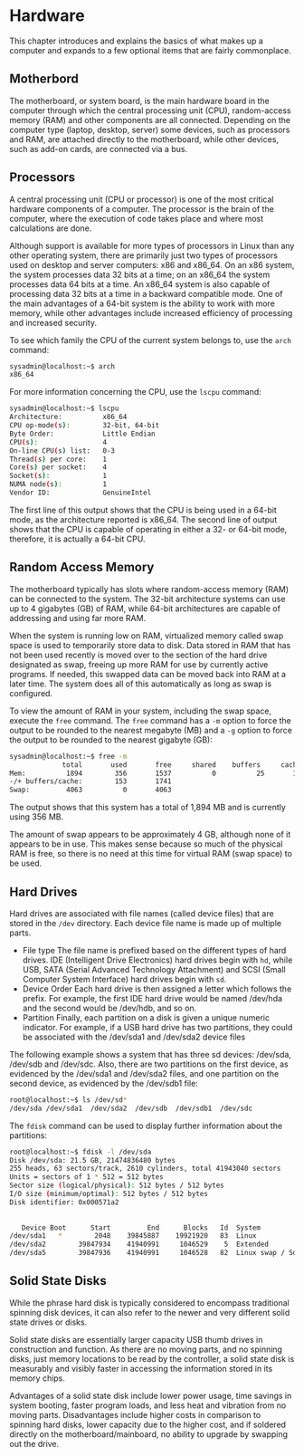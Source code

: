 # Hardware

This chapter introduces and explains the basics of what makes up a computer and expands to a few optional items that are fairly commonplace.

## Motherbord

The motherboard, or system board, is the main hardware board in the computer through which the central processing unit (CPU), random-access memory (RAM) and other components are all connected. Depending on the computer type (laptop, desktop, server) some devices, such as processors and RAM, are attached directly to the motherboard, while other devices, such as add-on cards, are connected via a bus.

## Processors

A central processing unit (CPU or processor) is one of the most critical hardware components of a computer. The processor is the brain of the computer, where the execution of code takes place and where most calculations are done. 

Although support is available for more types of processors in Linux than any other operating system, there are primarily just two types of processors used on desktop and server computers: x86 and x86_64. On an x86 system, the system processes data 32 bits at a time; on an x86_64 the system processes data 64 bits at a time. An x86_64 system is also capable of processing data 32 bits at a time in a backward compatible mode. One of the main advantages of a 64-bit system is the ability to work with more memory, while other advantages include increased efficiency of processing and increased security.

To see which family the CPU of the current system belongs to, use the `arch` command:

```bash
sysadmin@localhost:~$ arch
x86_64
```

For more information concerning the CPU, use the `lscpu` command:
```bash
sysadmin@localhost:~$ lscpu
Architecture:          x86_64
CPU op-mode(s):        32-bit, 64-bit
Byte Order:            Little Endian
CPU(s):                4
On-line CPU(s) list:   0-3                                                    
Thread(s) per core:    1                                                      
Core(s) per socket:    4                                                      
Socket(s):             1
NUMA node(s):          1                                                      
Vendor ID:             GenuineIntel   
```
The first line of this output shows that the CPU is being used in a 64-bit mode, as the architecture reported is x86_64. The second line of output shows that the CPU is capable of operating in either a 32- or 64-bit mode, therefore, it is actually a 64-bit CPU.

## Random Access Memory

The motherboard typically has slots where random-access memory (RAM) can be connected to the system. The 32-bit architecture systems can use up to 4 gigabytes (GB) of RAM, while 64-bit architectures are capable of addressing and using far more RAM.

When the system is running low on RAM, virtualized memory called swap space is used to temporarily store data to disk. Data stored in RAM that has not been used recently is moved over to the section of the hard drive designated as swap, freeing up more RAM for use by currently active programs. If needed, this swapped data can be moved back into RAM at a later time. The system does all of this automatically as long as swap is configured.

To view the amount of RAM in your system, including the swap space, execute the `free` command. The `free` command has a `-m` option to force the output to be rounded to the nearest megabyte (MB) and a `-g` option to force the output to be rounded to the nearest gigabyte (GB): 
```bash
sysadmin@localhost:~$ free -m                                                
             total       used       free     shared    buffers     cached     
Mem:          1894        356       1537          0          25       177     
-/+ buffers/cache:        153       1741                                      
Swap:         4063          0       4063
```
The output shows that this system has a total of 1,894 MB and is currently using 356 MB.

The amount of swap appears to be approximately 4 GB, although none of it appears to be in use. This makes sense because so much of the physical RAM is free, so there is no need at this time for virtual RAM (swap space) to be used.

## Hard Drives

Hard drives are associated with file names (called device files) that are stored in the `/dev` directory. Each device file name is made up of multiple parts.

- File type
    The file name is prefixed based on the different types of hard drives. IDE (Intelligent Drive Electronics) hard drives begin with `hd`, while USB, SATA (Serial Advanced Technology Attachment) and SCSI (Small Computer System Interface) hard drives begin with `sd`.
- Device Order
    Each hard drive is then assigned a letter which follows the prefix. For example, the first IDE hard drive would be named /dev/hda and the second would be /dev/hdb, and so on.
- Partition
    Finally, each partition on a disk is given a unique numeric indicator. For example, if a USB hard drive has two partitions, they could be associated with the /dev/sda1 and /dev/sda2 device files

The following example shows a system that has three sd devices: /dev/sda, /dev/sdb and /dev/sdc. Also, there are two partitions on the first device, as evidenced by the /dev/sda1 and /dev/sda2 files, and one partition on the second device, as evidenced by the /dev/sdb1 file:
```bash
root@localhost:~$ ls /dev/sd*                                               
/dev/sda /dev/sda1  /dev/sda2  /dev/sdb  /dev/sdb1  /dev/sdc
```

The `fdisk` command can be used to display further information about the partitions:

```bash
root@localhost:~$ fdisk -l /dev/sda                                             
Disk /dev/sda: 21.5 GB, 21474836480 bytes                                       
255 heads, 63 sectors/track, 2610 cylinders, total 41943040 sectors             
Units = sectors of 1 * 512 = 512 bytes                                          
Sector size (logical/physical): 512 bytes / 512 bytes                           
I/O size (minimum/optimal): 512 bytes / 512 bytes                               
Disk identifier: 0x000571a2                                                     
                                                                                
⁠⁠​ ⁠
   Device Boot      Start         End      Blocks   Id  System                  
/dev/sda1   *        2048    39845887    19921920   83  Linux                   
/dev/sda2        39847934    41940991     1046529    5  Extended                
/dev/sda5        39847936    41940991     1046528   82  Linux swap / Solaris
```

## Solid State Disks

While the phrase hard disk is typically considered to encompass traditional spinning disk devices, it can also refer to the newer and very different solid state drives or disks.

Solid state disks are essentially larger capacity USB thumb drives in construction and function. As there are no moving parts, and no spinning disks, just memory locations to be read by the controller, a solid state disk is measurably and visibly faster in accessing the information stored in its memory chips.

Advantages of a solid state disk include lower power usage, time savings in system booting, faster program loads, and less heat and vibration from no moving parts. Disadvantages include higher costs in comparison to spinning hard disks, lower capacity due to the higher cost, and if soldered directly on the motherboard/mainboard, no ability to upgrade by swapping out the drive.

